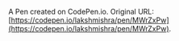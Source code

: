 
A Pen created on CodePen.io. Original URL: [https://codepen.io/lakshmishra/pen/MWrZxPw](https://codepen.io/lakshmishra/pen/MWrZxPw).

